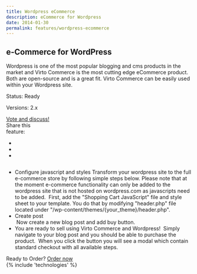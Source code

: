 ```yaml
---
title: Wordpress eCommerce
description: eCommerce for Wordpress
date: 2014-01-30
permalink: features/wordpress-ecommerce
---
```

<article role="main" class="main">
	<div class="features">
		<div class="responsive">
			<h1 class="title">e-Commerce for WordPress</h1>
		</div>
		<div class="features-content clearfix">
			<div class="responsive">
                <div class="feature-descr">
					Wordpress is one of the most popular blogging and cms products in the market and Virto Commerce is the most cutting edge eCommerce product. Both are open-source and 
					is a great fit. Virto Commerce can be easily used within your Wordpress site. 
				</div>
			</div>
		</div>
		<div class="features-meta clearfix">
			<div class="responsive">
				<div class="column">
					<div class="feature-info">
						<p>Status: Ready</p>
						<p>Versions: 2.x</p>
					</div>
                    <a class="button white large" href="http://help.virtocommerce.com/support/home" target="_blank">Vote and discuss!</a>
				</div>
				<div class="column">
					<div class="feauture-soc">
						<span class="feauture-soc_name">Share this <br>feature:</span>
						<ul class="list __inline __socials">
                            <li class="list-item">
                                <a target="_blank" href="http://twitter.com/share?url=https://virtocommerce.com/features/wordpress-ecommerce"></a>
                            </li>
                            <li class="list-item fb">
                                <a target="_blank" href="//www.facebook.com/sharer.php?u=https://virtocommerce.com/features/wordpress-ecommerce"></a>
                            </li>
							<li class="list-item ln">
								<a target="_blank" href="http://www.linkedin.com/company/virtoway/virto-commerce-788516/product?trk=biz_product"></a>
							</li>
						</ul>
					</div>
				</div>
			</div>
		</div>
		<div class="features-list __responsive">
			<ul class="list">
				<li class="list-item">
					<span class="title">Configure javascript and styles</span>
					<span class="descr">
						Transform your wordpress site to the full e-commerce store by following simple steps below. Please note that at the moment e-commerce functionality can only be added to the wordpress site that is not hosted on wordpress.com as javascripts need to be added.
					</span>
                    <img alt="" src="https://cloud.githubusercontent.com/assets/16013311/18549886/857e655a-7b51-11e6-9d5e-f43344d6f9c2.png">
					<span class="descr">
						First, add the "Shopping Cart JavaScript" file and style sheet to your template. You do that by modifying "header.php" file located under "/wp-content/themes/{your_theme}/header.php".
					</span>
				</li>
				<li class="list-item">
					<div class="title">Create post</div>
                    <img alt="" src="https://cloud.githubusercontent.com/assets/16013311/18549914/aaab1eb8-7b51-11e6-9d02-5efb52574a08.png">
					<span class="descr">
						Now create a new blog post and add buy button.
					</span>
				</li>
                <li class="list-item">
                    <span class="title">You are ready to sell using Virto Commerce and Wordpress!</span>
                    <img alt="" src="https://cloud.githubusercontent.com/assets/16013311/18549893/938759f4-7b51-11e6-92cd-25a6346beb88.png">
					<span class="descr">
						Simply navigate to your blog post and you should be able to purchase the product.
					</span>
					<img alt="" src="https://cloud.githubusercontent.com/assets/16013311/18549930/c01ecb00-7b51-11e6-8562-f53c0cdbbf02.png">
					<span class="descr">
						When you click the button you will see a modal which contain standard checkout with all available steps.
					</span>
                </li>
			</ul>
		</div>
	</div>
	<div class="try-it">
		<span class="try-it-text">Ready to Order?</span> <a class="button fill" href="/contact-us">Order now</a>
	</div>
	{% include 'technologies' %}
</article>
